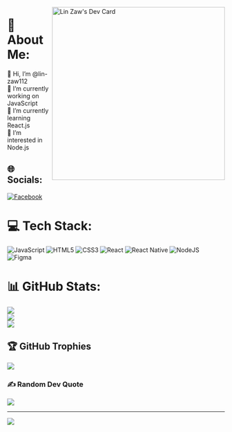 
<a href="https://app.daily.dev/linz"><img src="https://api.daily.dev/devcards/b01aa9909500425aac4ecd8c8e36c8d1.png?r=bj2" width="400" alt="Lin Zaw's Dev Card" align="right"/></a>
# 💫 About Me:
👋 Hi, I’m @lin-zaw112<br>🔭 I’m currently working on JavaScript<br>🌱 I’m currently learning React.js<br>👀 I’m interested in Node.js

## 🌐 Socials:
[![Facebook](https://img.shields.io/badge/Facebook-%231877F2.svg?logo=Facebook&logoColor=white)](https://www.facebook.com/lin.zaw.9638/) 

# 💻 Tech Stack:
![JavaScript](https://img.shields.io/badge/javascript-%23323330.svg?style=plastic&logo=javascript&logoColor=%23F7DF1E) ![HTML5](https://img.shields.io/badge/html5-%23E34F26.svg?style=plastic&logo=html5&logoColor=white) ![CSS3](https://img.shields.io/badge/css3-%231572B6.svg?style=plastic&logo=css3&logoColor=white) ![React](https://img.shields.io/badge/react-%2320232a.svg?style=plastic&logo=react&logoColor=%2361DAFB) ![React Native](https://img.shields.io/badge/react_native-%2320232a.svg?style=plastic&logo=react&logoColor=%2361DAFB) ![NodeJS](https://img.shields.io/badge/node.js-6DA55F?style=plastic&logo=node.js&logoColor=white) 	![Figma](https://img.shields.io/badge/figma-%23F24E1E.svg?style=plastic&logo=figma&logoColor=white)
# 📊 GitHub Stats:
![](https://github-readme-stats.vercel.app/api?username=lin-zaw112&theme=vision-friendly-dark&hide_border=true&include_all_commits=false&count_private=false)<br/>
![](https://github-readme-streak-stats.herokuapp.com/?user=lin-zaw112&theme=vision-friendly-dark&hide_border=true)<br/>
![](https://github-readme-stats.vercel.app/api/top-langs/?username=lin-zaw112&theme=vision-friendly-dark&hide_border=true&include_all_commits=false&count_private=false&layout=compact)

## 🏆 GitHub Trophies
![](https://github-profile-trophy.vercel.app/?username=lin-zaw112&theme=discord&no-frame=true&no-bg=false&margin-w=4)

### ✍️ Random Dev Quote
![](https://quotes-github-readme.vercel.app/api?type=horizontal&theme=dark)

---
[![](https://visitcount.itsvg.in/api?id=lin-zaw112&icon=8&color=12)](https://visitcount.itsvg.in)


<!-- Proudly created with GPRM ( https://gprm.itsvg.in ) -->
<!---
lin-zaw112/lin-zaw112 is a ✨ special ✨ repository because its `README.md` (this file) appears on your GitHub profile.
You can click the Preview link to take a look at your changes.
--->
